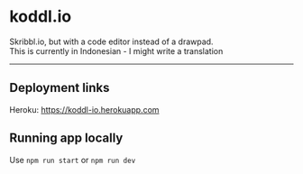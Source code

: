 # koddl.io

Skribbl.io, but with a code editor instead of a drawpad.  
This is currently in Indonesian - I might write a translation

---

## Deployment links

Heroku: <https://koddl-io.herokuapp.com>

## Running app locally

Use `npm run start` or `npm run dev`
